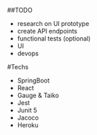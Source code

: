 ##TODO
- research on UI prototype
- create API endpoints
- functional tests (optional)
- UI
- devops

#Techs
- SpringBoot
- React
- Gauge & Taiko
- Jest
- Junit 5
- Jacoco
- Heroku

